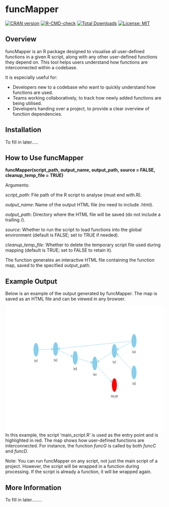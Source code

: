 # funcMapper

[![CRAN version](https://www.r-pkg.org/badges/version/funcMapper)](https://CRAN.R-project.org/package=funcMapper)
[![R-CMD-check](https://github.com/antoniof1704/funcMapper/actions/workflows/R-CMD-check.yaml/badge.svg)](https://github.com/antoniof1704/funcMapper/actions/workflows/R-CMD-check.yaml)
[![Total Downloads](https://cranlogs.r-pkg.org/badges/grand-total/funcMapper)](https://cran.r-project.org/package=funcMapper)
[![License: MIT](https://img.shields.io/badge/license-MIT-blue.svg)](LICENSE)

## Overview
funcMapper is an R package designed to visualise all user-defined functions in a given R script, along with any other user-defined functions they depend on. This tool helps users understand how functions are interconnected within a codebase.

It is especially useful for:
 - Developers new to a codebase who want to quickly understand how functions are used.
 - Teams working collaboratively, to track how newly added functions are being utilised.
 - Developers handing over a project, to provide a clear overview of function dependencies.

## Installation

To fill in later.....

## How to Use funcMapper 

**funcMapper(script_path, output_name, output_path, source = FALSE, cleanup_temp_file = TRUE)**

Arguments:

*script_path*: File path of the R script to analyse (must end with.R).

*output_name*: Name of the output HTML file (no need to include .html).

*output_path*: Directory where the HTML file will be saved (do not include a trailing /).

*source*: Whether to run the script to load functions into the global environment (default is FALSE; set to TRUE if needed).

*cleanup_temp_file*: Whether to delete the temporary script file used during mapping (default is TRUE; set to FALSE to retain it).

The function generates an interactive HTML file containing the function map, saved to the specified output_path.

## Example Output

Below is an example of the output generated by funcMapper. The map is saved as an HTML file and can be viewed in any browser.

<p align="left">
<img src="vignettes/example_funcMapper.png" align="left" height="400"/>

In this example, the script ‘main_script.R’ is used as the entry point and is highlighted in red. The map shows how user-defined functions are interconnected. For instance, the function *funcG* is called by both *funcC* and *funcD*.

Note: You can run funcMapper on any script, not just the main script of a project. However, the script will be wrapped in a function during processing. If the script is already a function, it will be wrapped again.

## More Information 

To fill in later........
